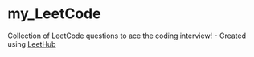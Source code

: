 # my_LeetCode
Collection of LeetCode questions to ace the coding interview! - Created using [LeetHub](https://github.com/QasimWani/LeetHub)
